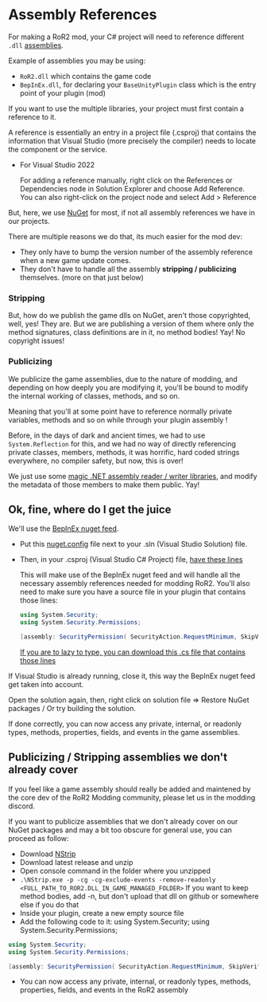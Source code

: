 # Assembly References

For making a RoR2 mod, your C# project will need to reference different `.dll` [assemblies](https://docs.microsoft.com/en-us/dotnet/standard/assembly/).

Example of assemblies you may be using:

-   `RoR2.dll` which contains the game code
-   `BepInEx.dll`, for declaring your `BaseUnityPlugin` class which is the entry point of your plugin (mod)

If you want to use the multiple libraries, your project must first contain a reference to it.

A reference is essentially an entry in a project file (.csproj) that contains the information that Visual Studio (more precisely the compiler) needs to locate the component or the service.

-   For Visual Studio 2022

    For adding a reference manually, right click on the References or Dependencies node in Solution Explorer and choose Add Reference. You can also right-click on the project node and select Add > Reference

But, here, we use [NuGet](https://docs.microsoft.com/en-us/nuget/) for most, if not all assembly references we have in our projects.

There are multiple reasons we do that, its much easier for the mod dev:

-   They only have to bump the version number of the assembly reference when a new game update comes.
-   They don't have to handle all the assembly **stripping / publicizing** themselves. (more on that just below)

### Stripping

But, how do we publish the game dlls on NuGet, aren't those copyrighted, well, yes! They are. But we are publishing a version of them where only the method signatures, class definitions are in it, no method bodies! Yay! No copyright issues!

### Publicizing

We publicize the game assemblies, due to the nature of modding, and depending on how deeply you are modifying it, you'll be bound to modify the internal working of classes, methods, and so on.

Meaning that you'll at some point have to reference normally private variables, methods and so on while through your plugin assembly !

Before, in the days of dark and ancient times, we had to use `System.Reflection` for this, and we had no way of directly referencing private classes, members, methods, it was horrific, hard coded strings everywhere, no compiler safety, but now, this is over!

We just use some [magic .NET assembly reader / writer libraries](https://github.com/0xd4d/dnlib), and modify the metadata of those members to make them public. Yay!

## Ok, fine, where do I get the juice

We'll use the [BepInEx nuget feed](https://nuget.bepinex.dev/packages/RiskOfRain2.GameLibs).

-   Put this [nuget.config](https://github.com/risk-of-thunder/R2Boilerplate/blob/master/nuget.config) file next to your .sln (Visual Studio Solution) file.
-   Then, in your .csproj (Visual Studio C# Project) file, [have these lines](https://github.com/risk-of-thunder/R2Boilerplate/blob/master/ExamplePlugin/ExamplePlugin.csproj#L15-L23)

    This will make use of the BepInEx nuget feed and will handle all the necessary assembly references needed for modding RoR2.
    You'll also need to make sure you have a source file in your plugin that contains those lines:

    ```csharp
    using System.Security;
    using System.Security.Permissions;

    [assembly: SecurityPermission( SecurityAction.RequestMinimum, SkipVerification = true )]
    ```

    [If you are to lazy to type, you can download this .cs file that contains those lines](https://github.com/risk-of-thunder/R2API/blob/master/R2API/AssemblyInfo.cs#L12)

If Visual Studio is already running, close it, this way the BepInEx nuget feed get taken into account.

Open the solution again, then, right click on solution file => Restore NuGet packages / Or try building the solution.

If done correctly, you can now access any private, internal, or readonly types, methods, properties, fields, and events in the game assemblies.

## Publicizing / Stripping assemblies we don't already cover

If you feel like a game assembly should really be added and maintened by the core dev of the RoR2 Modding community, please let us in the modding discord.

If you want to publicize assemblies that we don't already cover on our NuGet packages and may a bit too obscure for general use, you can proceed as follow:

-   Download [NStrip](https://github.com/BepInEx/NStrip/releases)
-   Download latest release and unzip
-   Open console command in the folder where you unzipped
-   `.\NStrip.exe -p -cg -cg-exclude-events -remove-readonly <FULL_PATH_TO_ROR2.DLL_IN_GAME_MANAGED_FOLDER>`
    If you want to keep method bodies, add -n, but don't upload that dll on github or somewhere else if you do that
-   Inside your plugin, create a new empty source file
-   Add the following code to it:
    using System.Security;
    using System.Security.Permissions;

```csharp
using System.Security;
using System.Security.Permissions;

[assembly: SecurityPermission( SecurityAction.RequestMinimum, SkipVerification = true )]
```

-   You can now access any private, internal, or readonly types, methods, properties, fields, and events in the RoR2 assembly

